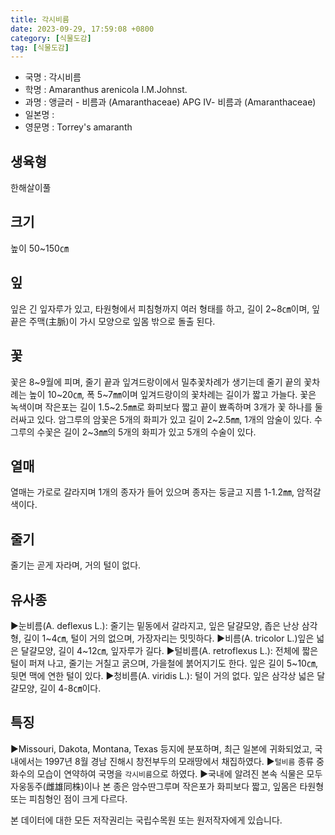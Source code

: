 ```yaml
---
title: 각시비름
date: 2023-09-29, 17:59:08 +0800
category: [식물도감]
tag: [식물도감]
---
```




- 국명 : 각시비름
- 학명 : Amaranthus arenicola I.M.Johnst.
- 과명 : 앵글러 - 비름과 (Amaranthaceae) APG Ⅳ- 비름과 (Amaranthaceae)
- 일본명 : 
- 영문명 : Torrey's amaranth


## 생육형
한해살이풀
## 크기
높이 50~150㎝
## 잎
잎은 긴 잎자루가 있고, 타원형에서 피침형까지 여러 형태를 하고, 길이 2~8㎝이며, 잎끝은 주맥(主脈)이 가시 모양으로 잎몸 밖으로 돌출 된다.
## 꽃
꽃은 8~9월에 피며, 줄기 끝과 잎겨드랑이에서 밀추꽃차례가 생기는데 줄기 끝의 꽃차례는 높이 10~20㎝, 폭 5~7㎜이며 잎겨드랑이의 꽃차례는 길이가 짧고 가늘다. 꽃은 녹색이며 작은포는 길이 1.5~2.5㎜로 화피보다 짧고 끝이 뾰족하며 3개가 꽃 하나를 둘러싸고 있다. 암그루의 암꽃은 5개의 화피가 있고 길이 2~2.5㎜, 1개의 암술이 있다. 수그루의 수꽃은 길이 2~3㎜의 5개의 화피가 있고 5개의 수술이 있다.
## 열매
열매는 가로로 갈라지며 1개의 종자가 들어 있으며 종자는 둥글고 지름 1-1.2㎜, 암적갈색이다.
## 줄기
줄기는 곧게 자라며, 거의 털이 없다.
## 유사종
▶눈비름(A. deflexus L.): 줄기는 밑동에서 갈라지고, 잎은 달걀모양, 좁은 난상 삼각형, 길이 1~4㎝, 털이 거의 없으며, 가장자리는 밋밋하다. ▶비름(A. tricolor L.)잎은 넓은 달걀모양, 길이 4~12㎝, 잎자루가 길다.▶털비름(A. retroflexus L.): 전체에 짧은 털이 퍼져 나고, 줄기는 거칠고 굵으며, 가을철에 붉어지기도 한다. 잎은 길이 5~10㎝, 뒷면 맥에 연한 털이 있다.▶청비름(A. viridis L.): 털이 거의 없다. 잎은 삼각상 넓은 달걀모양, 길이 4-8㎝이다.
## 특징
▶Missouri, Dakota, Montana, Texas 등지에 분포하며, 최근 일본에 귀화되었고, 국내에서는 1997년 8월 경남 진해시 창전부두의 모래땅에서 채집하였다.▶`털비름` 종류 중 화수의 모습이 연약하여 국명을 `각시비름`으로 하였다.▶국내에 알려진 본속 식물은 모두 자웅동주(雌雄同株)이나 본 종은 암수딴그루며 작은포가 화피보다 짧고, 잎몸은 타원형 또는 피침형인 점이 크게 다르다.






본 데이터에 대한 모든 저작권리는 국립수목원 또는 원저작자에게 있습니다.
